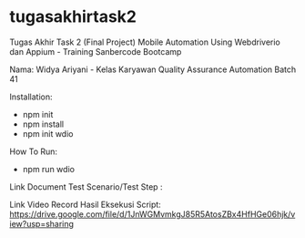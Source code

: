 # tugasakhirtask2
Tugas Akhir Task 2 (Final Project) Mobile Automation Using Webdriverio dan Appium - Training Sanbercode Bootcamp

Nama: Widya Ariyani - Kelas Karyawan Quality Assurance Automation Batch 41

Installation:
- npm init
- npm install
- npm init wdio

How To Run:
- npm run wdio

Link Document Test Scenario/Test Step : 

Link Video Record Hasil Eksekusi Script: https://drive.google.com/file/d/1JnWGMvmkgJ85R5AtosZBx4HfHGe06hjk/view?usp=sharing
